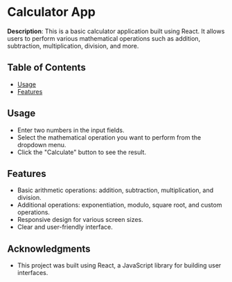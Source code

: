 # Calculator App

**Description**: This is a basic calculator application built using React. It allows users to perform various mathematical operations such as addition, subtraction, multiplication, division, and more.

## Table of Contents

- [Usage](#usage)
- [Features](#features)


## Usage

- Enter two numbers in the input fields.
- Select the mathematical operation you want to perform from the dropdown menu.
- Click the "Calculate" button to see the result.

## Features

- Basic arithmetic operations: addition, subtraction, multiplication, and division.
- Additional operations: exponentiation, modulo, square root, and custom operations.
- Responsive design for various screen sizes.
- Clear and user-friendly interface.




## Acknowledgments

- This project was built using React, a JavaScript library for building user interfaces.


